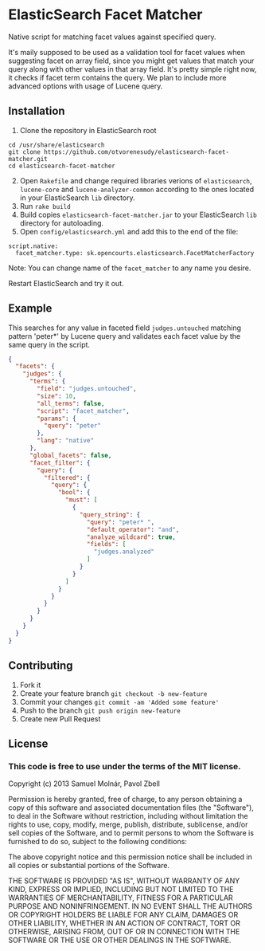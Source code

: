 ElasticSearch Facet Matcher
===========================

Native script for matching facet values against specified query.

It's maily supposed to be used as a validation tool for facet values when suggesting facet on array field, since you might get values that match your query along with other values in that array field.
It's pretty simple right now, it checks if facet term contains the query. We plan to include more advanced options with usage of Lucene query.

## Installation

1. Clone the repository in ElasticSearch root

```
cd /usr/share/elasticsearch
git clone https://github.com/otvorenesudy/elasticsearch-facet-matcher.git
cd elasticsearch-facet-matcher
```

2. Open `Rakefile` and change required libraries verions of `elasticsearch`, `lucene-core` and `lucene-analyzer-common` according to the ones located in your ElasticSearch `lib` directory.
3. Run `rake build`
4. Build copies `elasticsearch-facet-matcher.jar` to your ElasticSearch `lib` directory for autoloading.
5. Open `config/elasticsearch.yml` and add this to the end of the file:

```
script.native:
  facet_matcher.type: sk.opencourts.elasticsearch.FacetMatcherFactory
```

Note: You can change name of the `facet_matcher` to any name you desire.

Restart ElasticSearch and try it out.

## Example

This searches for any value in faceted field `judges.untouched` matching pattern 'peter*' by Lucene query and validates each facet value by the same query in the script.

```json
{
  "facets": {
    "judges": {
      "terms": {
        "field": "judges.untouched",
        "size": 10,
        "all_terms": false,
        "script": "facet_matcher",
        "params": {
          "query": "peter"
        },
        "lang": "native"
      },
      "global_facets": false,
      "facet_filter": {
        "query": {
          "filtered": {
            "query": {
              "bool": {
                "must": [
                  {
                    "query_string": {
                      "query": "peter* ",
                      "default_operator": "and",
                      "analyze_wildcard": true,
                      "fields": [
                        "judges.analyzed"
                      ]
                    }
                  }
                ]
              }
            }
          }
        }
      }
    }
  }
}

```

## Contributing

1. Fork it
2. Create your feature branch `git checkout -b new-feature`
3. Commit your changes `git commit -am 'Added some feature'`
4. Push to the branch `git push origin new-feature`
5. Create new Pull Request

## License

### This code is free to use under the terms of the MIT license.

Copyright (c) 2013 Samuel Molnár, Pavol Zbell

Permission is hereby granted, free of charge, to any person obtaining a copy of this software and associated documentation files (the "Software"), to deal in the Software without restriction, including without limitation the rights to use, copy, modify, merge, publish, distribute, sublicense, and/or sell copies of the Software, and to permit persons to whom the Software is furnished to do so, subject to the following conditions:

The above copyright notice and this permission notice shall be included in all copies or substantial portions of the Software.

THE SOFTWARE IS PROVIDED "AS IS", WITHOUT WARRANTY OF ANY KIND, EXPRESS OR IMPLIED, INCLUDING BUT NOT LIMITED TO THE WARRANTIES OF MERCHANTABILITY, FITNESS FOR A PARTICULAR PURPOSE AND NONINFRINGEMENT. IN NO EVENT SHALL THE AUTHORS OR COPYRIGHT HOLDERS BE LIABLE FOR ANY CLAIM, DAMAGES OR OTHER LIABILITY, WHETHER IN AN ACTION OF CONTRACT, TORT OR OTHERWISE, ARISING FROM, OUT OF OR IN CONNECTION WITH THE SOFTWARE OR THE USE OR OTHER DEALINGS IN THE SOFTWARE.

